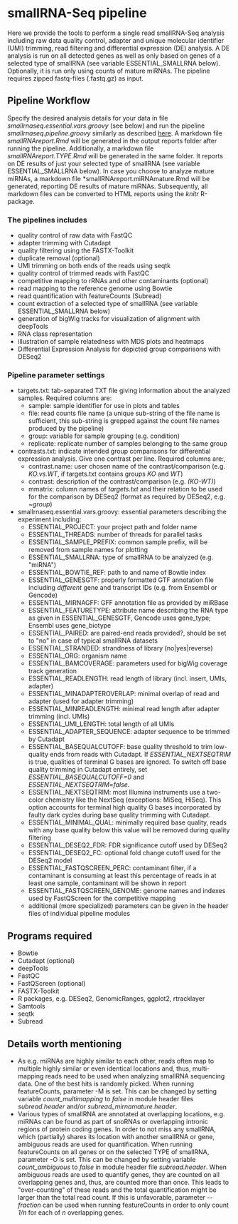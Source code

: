 # smallRNA-Seq pipeline
Here we provide the tools to perform a single read smallRNA-Seq analysis including raw data quality control, adapter and unique molecular identifier (UMI) trimming, read filtering and differential expression (DE) analysis. A DE analysis is run on all detected genes as well as only based on genes of a selected type of smallRNA (see variable ESSENTIAL_SMALLRNA below). Optionally, it is run only using counts of mature miRNAs. The pipeline requires zipped fastq-files (.fastq.gz) as input.


## Pipeline Workflow
Specify the desired analysis details for your data in file *smallrnaseq.essential.vars.groovy* (see below) and run the pipeline *smallrnaseq.pipeline.groovy* similarly as described [here](https://gitlab.rlp.net/imbforge/NGSpipe2go/-/blob/master/README.md). A markdown file *smallRNAreport.Rmd* will be generated in the output reports folder after running the pipeline. Additionally, a markdown file *smallRNAreport.TYPE.Rmd* will be generated in the same folder. It reports on DE results of just your selected type of smallRNA (see variable ESSENTIAL_SMALLRNA below). In case you choose to analyze mature miRNAs, a markdown file *smallRNAreport.miRNAmature.Rmd will be generated, reporting DE results of mature miRNAs. Subsequently, all markdown files can be converted to HTML reports using the *knitr* R-package.


### The pipelines includes
- quality control of raw data with FastQC
- adapter trimming with Cutadapt
- quality filtering using the FASTX-Toolkit
- duplicate removal (optional)
- UMI trimming on both ends of the reads using seqtk
- quality control of trimmed reads with FastQC
- competitive mapping to rRNAs and other contaminants (optional)
- read mapping to the reference genome using Bowtie
- read quantification with featureCounts (Subread)
- count extraction of a selected type of smallRNA (see variable ESSENTIAL_SMALLRNA below)
- generation of bigWig tracks for visualization of alignment with deepTools
- RNA class representation
- illustration of sample relatedness with MDS plots and heatmaps
- Differential Expression Analysis for depicted group comparisons with DESeq2


### Pipeline parameter settings
- targets.txt: tab-separated TXT file giving information about the analyzed samples. Required columns are:
  - sample: sample identifier for use in plots and tables
  - file: read counts file name (a unique sub-string of the file name is sufficient, this sub-string is grepped against the count file names produced by the pipeline) 
  - group: variable for sample grouping (e.g. condition)
  - replicate: replicate number of samples belonging to the same group
- contrasts.txt: indicate intended group comparisons for differential expression analysis. Give one contrast per line. Required columns are:, 
  - contrast.name: user chosen name of the contrast/comparison (e.g. *KO.vs.WT*, if targets.txt contains groups *KO* and *WT*)
  - contrast: description of the contrast/comparison (e.g. *(KO-WT)*)
  - mmatrix: column names of *targets.txt* and their relation to be used for the comparison by DESeq2 (format as required by DESeq2, e.g. *~group*)
- smallrnaseq.essential.vars.groovy: essential parameters describing the experiment including: 
  - ESSENTIAL_PROJECT: your project path and folder name
  - ESSENTIAL_THREADS: number of threads for parallel tasks
  - ESSENTIAL_SAMPLE_PREFIX: common sample prefix, will be removed from sample names for plotting
  - ESSENTIAL_SMALLRNA: type of smallRNA to be analyzed (e.g. "miRNA")
  - ESSENTIAL_BOWTIE_REF: path to and name of Bowtie index
  - ESSENTIAL_GENESGTF: properly formatted GTF annotation file including *different* gene and transcript IDs (e.g. from Ensembl or Gencode)
  - ESSENTIAL_MIRNAGFF: GFF annotation file as provided by miRBase
  - ESSENTIAL_FEATURETYPE: attribute name describing the RNA type as given in ESSENTIAL_GENESGTF, Gencode uses gene_type; Ensembl uses gene_biotype
  - ESSENTIAL_PAIRED: are paired-end reads provided?, should be set to "no" in case of typical smallRNA datasets
  - ESSENTIAL_STRANDED: strandness of library (no|yes|reverse)
  - ESSENTIAL_ORG: organism name
  - ESSENTIAL_BAMCOVERAGE: parameters used for bigWig coverage track generation 
  - ESSENTIAL_READLENGTH: read length of library  (incl. insert, UMIs, adapter)
  - ESSENTIAL_MINADAPTEROVERLAP: minimal overlap of read and adapter (used for adapter trimming)
  - ESSENTIAL_MINREADLENGTH: minimal read length after adapter trimming (incl. UMIs) 
  - ESSENTIAL_UMI_LENGTH: total length of all UMIs
  - ESSENTIAL_ADAPTER_SEQUENCE: adapter sequence to be trimmed by Cutadapt
  - ESSENTIAL_BASEQUALCUTOFF: base quality threshold to trim low-quality ends from reads with Cutadapt. If *ESSENTIAL_NEXTSEQTRIM* is true, qualities of terminal G bases are ignored. To switch off base quality trimming in Cutadapt entirely, set *ESSENTIAL_BASEQUALCUTOFF=0* and *ESSENTIAL_NEXTSEQTRIM=false*.
  - ESSENTIAL_NEXTSEQTRIM: most Illumina instruments use a two-color chemistry like the NextSeq (exceptions: MiSeq, HiSeq). This option accounts for terminal high quality G bases incorporated by faulty dark cycles during base quality trimming with Cutadapt.
  - ESSENTIAL_MINIMAL_QUAL: minimally required base quality, reads with any base quality below this value will be removed during quality filtering
  - ESSENTIAL_DESEQ2_FDR: FDR significance cutoff used by DESeq2
  - ESSENTIAL_DESEQ2_FC: optional fold change cutoff used for the DESeq2 model
  - ESSENTIAL_FASTQSCREEN_PERC: contaminant filter, if a contaminant is consuming at least this percentage of reads in at least one sample, contaminant will be shown in report 
  - ESSENTIAL_FASTQSCREEN_GENOME: genome names and indexes used by FastQScreen for the competitive mapping
  - additional (more specialized) parameters can be given in the header files of individual pipeline modules 


## Programs required
- Bowtie
- Cutadapt (optional)
- deepTools
- FastQC
- FastQScreen (optional)
- FASTX-Toolkit
- R packages, e.g. DESeq2, GenomicRanges, ggplot2, rtracklayer
- Samtools
- seqtk
- Subread


## Details worth mentioning

- As e.g. miRNAs are highly similar to each other, reads often map to multiple highly similar or even identical locations and, thus, multi-mapping reads need to be used when analyzing smallRNA sequencing data. One of the best hits is randomly picked. When running featureCounts, parameter -M is set. This can be changed by setting variable *count_multimapping* to *false* in module header files *subread.header* and/or *subread_mirnamature.header*.
- Various types of smallRNA are annotated at overlapping locations, e.g. miRNAs can be found as part of snoRNAs or overlapping intronic regions of protein coding genes. In order to not miss any smallRNA, which (partially) shares its location with another smallRNA or gene, ambiguous reads are used for quantification. When running featureCounts on all genes or on the selected TYPE of smallRNA, parameter -O is set. This can be changed by setting variable *count_ambiguous* to *false* in module header file *subread.header*. When ambiguous reads are used to quantify genes, they are counted on all overlapping genes and, thus, are counted more than once. This leads to "over-counting" of these reads and the total quantification might be larger than the total read count. If this is unfavorable, parameter *--fraction* can be used when running featureCounts in order to only count *1/n* for each of *n* overlapping genes.


